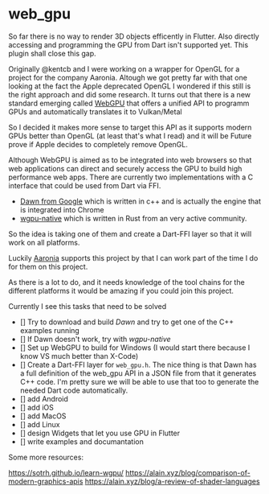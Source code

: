 # web_gpu

So far there is no way to render 3D objects efficently in Flutter. Also directly accessing and programming the GPU from Dart isn't supported yet. This plugin shall close this gap. 

Originally @kentcb and I were working on a wrapper for OpenGL for a project for the company Aaronia. Altough we got pretty far with that one looking at the fact the Apple deprecated OpenGL I wondered if this still is the right approach and did some research. It turns out that there is a new standard emerging called [WebGPU](https://gpuweb.github.io/gpuweb/) that offers a unified API to programm GPUs and automatically translates it to Vulkan/Metal

So I decided it makes more sense to target this API as it supports modern GPUs better than OpenGL (at least that's what I read) and it will be Future prove if Apple decides to completely remove OpenGL.

Although WebGPU is aimed as to be integrated into web browsers so that web applications can direct and securely access the GPU to build high performance web apps. There are currently two implementations with a C interface that could be used from Dart via FFI.

* [Dawn from Google](https://dawn.googlesource.com/dawn/) which is written in c++ and is actually the engine that is integrated into Chrome
* [wgpu-native](https://github.com/gfx-rs/wgpu-native) which is written in Rust from an very active community.

So the idea is taking one of them and create a Dart-FFI layer so that it will work on all platforms.

Luckily [Aaronia](https://aaronia.de) supports this project by that I can work part of the time I do for them on this project. 

As there is a lot to do, and it needs knowledge of the tool chains for the different platforms it would be amazing if you could join this project.

Currently I see this tasks that need to be solved

- [] Try to download and build *Dawn* and try to get one of the C++ examples running
- [] If Dawn doesn't work, try with *wgpu-native*
- [] Set up WebGPU to build for Windows (I would start there because I know VS much better than X-Code)
- [] Create a Dart-FFI layer for `web_gpu.h`. The nice thing is that Dawn has a full definition of the web_gpu API in a JSON file from that it generates C++ code. I'm pretty sure we will be able to use that too to generate the needed Dart code automatically.
- [] add Android
- [] add iOS
- [] add MacOS
- [] add Linux
- [] design Widgets that let you use GPU in Flutter
- [] write examples and documantation

Some more resources:

https://sotrh.github.io/learn-wgpu/
https://alain.xyz/blog/comparison-of-modern-graphics-apis
https://alain.xyz/blog/a-review-of-shader-languages

